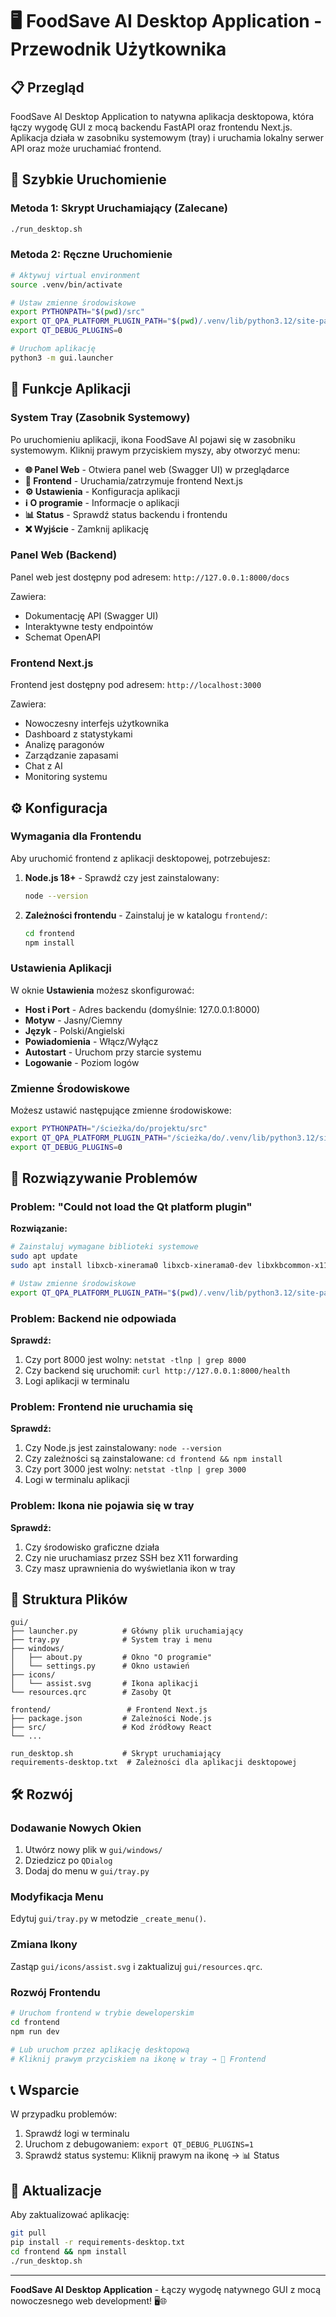 # 🖥️ FoodSave AI Desktop Application - Przewodnik Użytkownika

## 📋 Przegląd

FoodSave AI Desktop Application to natywna aplikacja desktopowa, która łączy wygodę GUI z mocą backendu FastAPI oraz frontendu Next.js. Aplikacja działa w zasobniku systemowym (tray) i uruchamia lokalny serwer API oraz może uruchamiać frontend.

## 🚀 Szybkie Uruchomienie

### Metoda 1: Skrypt Uruchamiający (Zalecane)

```bash
./run_desktop.sh
```

### Metoda 2: Ręczne Uruchomienie

```bash
# Aktywuj virtual environment
source .venv/bin/activate

# Ustaw zmienne środowiskowe
export PYTHONPATH="$(pwd)/src"
export QT_QPA_PLATFORM_PLUGIN_PATH="$(pwd)/.venv/lib/python3.12/site-packages/PyQt5/Qt5/plugins"
export QT_DEBUG_PLUGINS=0

# Uruchom aplikację
python3 -m gui.launcher
```

## 🎯 Funkcje Aplikacji

### System Tray (Zasobnik Systemowy)

Po uruchomieniu aplikacji, ikona FoodSave AI pojawi się w zasobniku systemowym. Kliknij prawym przyciskiem myszy, aby otworzyć menu:

- **🌐 Panel Web** - Otwiera panel web (Swagger UI) w przeglądarce
- **🎨 Frontend** - Uruchamia/zatrzymuje frontend Next.js
- **⚙️ Ustawienia** - Konfiguracja aplikacji
- **ℹ️ O programie** - Informacje o aplikacji
- **📊 Status** - Sprawdź status backendu i frontendu
- **❌ Wyjście** - Zamknij aplikację

### Panel Web (Backend)

Panel web jest dostępny pod adresem: `http://127.0.0.1:8000/docs`

Zawiera:
- Dokumentację API (Swagger UI)
- Interaktywne testy endpointów
- Schemat OpenAPI

### Frontend Next.js

Frontend jest dostępny pod adresem: `http://localhost:3000`

Zawiera:
- Nowoczesny interfejs użytkownika
- Dashboard z statystykami
- Analizę paragonów
- Zarządzanie zapasami
- Chat z AI
- Monitoring systemu

## ⚙️ Konfiguracja

### Wymagania dla Frontendu

Aby uruchomić frontend z aplikacji desktopowej, potrzebujesz:

1. **Node.js 18+** - Sprawdź czy jest zainstalowany:
   ```bash
   node --version
   ```

2. **Zależności frontendu** - Zainstaluj je w katalogu `frontend/`:
   ```bash
   cd frontend
   npm install
   ```

### Ustawienia Aplikacji

W oknie **Ustawienia** możesz skonfigurować:

- **Host i Port** - Adres backendu (domyślnie: 127.0.0.1:8000)
- **Motyw** - Jasny/Ciemny
- **Język** - Polski/Angielski
- **Powiadomienia** - Włącz/Wyłącz
- **Autostart** - Uruchom przy starcie systemu
- **Logowanie** - Poziom logów

### Zmienne Środowiskowe

Możesz ustawić następujące zmienne środowiskowe:

```bash
export PYTHONPATH="/ścieżka/do/projektu/src"
export QT_QPA_PLATFORM_PLUGIN_PATH="/ścieżka/do/.venv/lib/python3.12/site-packages/PyQt5/Qt5/plugins"
export QT_DEBUG_PLUGINS=0
```

## 🔧 Rozwiązywanie Problemów

### Problem: "Could not load the Qt platform plugin"

**Rozwiązanie:**
```bash
# Zainstaluj wymagane biblioteki systemowe
sudo apt update
sudo apt install libxcb-xinerama0 libxcb-xinerama0-dev libxkbcommon-x11-0 libxcb1 libxcb-util1 libgl1-mesa-glx libglib2.0-0 qtbase5-dev qtbase5-dev-tools

# Ustaw zmienne środowiskowe
export QT_QPA_PLATFORM_PLUGIN_PATH="$(pwd)/.venv/lib/python3.12/site-packages/PyQt5/Qt5/plugins"
```

### Problem: Backend nie odpowiada

**Sprawdź:**
1. Czy port 8000 jest wolny: `netstat -tlnp | grep 8000`
2. Czy backend się uruchomił: `curl http://127.0.0.1:8000/health`
3. Logi aplikacji w terminalu

### Problem: Frontend nie uruchamia się

**Sprawdź:**
1. Czy Node.js jest zainstalowany: `node --version`
2. Czy zależności są zainstalowane: `cd frontend && npm install`
3. Czy port 3000 jest wolny: `netstat -tlnp | grep 3000`
4. Logi w terminalu aplikacji

### Problem: Ikona nie pojawia się w tray

**Sprawdź:**
1. Czy środowisko graficzne działa
2. Czy nie uruchamiasz przez SSH bez X11 forwarding
3. Czy masz uprawnienia do wyświetlania ikon w tray

## 📁 Struktura Plików

```
gui/
├── launcher.py          # Główny plik uruchamiający
├── tray.py              # System tray i menu
├── windows/
│   ├── about.py         # Okno "O programie"
│   └── settings.py      # Okno ustawień
├── icons/
│   └── assist.svg       # Ikona aplikacji
└── resources.qrc        # Zasoby Qt

frontend/                 # Frontend Next.js
├── package.json         # Zależności Node.js
├── src/                 # Kod źródłowy React
└── ...

run_desktop.sh           # Skrypt uruchamiający
requirements-desktop.txt  # Zależności dla aplikacji desktopowej
```

## 🛠️ Rozwój

### Dodawanie Nowych Okien

1. Utwórz nowy plik w `gui/windows/`
2. Dziedzicz po `QDialog`
3. Dodaj do menu w `gui/tray.py`

### Modyfikacja Menu

Edytuj `gui/tray.py` w metodzie `_create_menu()`.

### Zmiana Ikony

Zastąp `gui/icons/assist.svg` i zaktualizuj `gui/resources.qrc`.

### Rozwój Frontendu

```bash
# Uruchom frontend w trybie deweloperskim
cd frontend
npm run dev

# Lub uruchom przez aplikację desktopową
# Kliknij prawym przyciskiem na ikonę w tray → 🎨 Frontend
```

## 📞 Wsparcie

W przypadku problemów:

1. Sprawdź logi w terminalu
2. Uruchom z debugowaniem: `export QT_DEBUG_PLUGINS=1`
3. Sprawdź status systemu: Kliknij prawym na ikonę → 📊 Status

## 🔄 Aktualizacje

Aby zaktualizować aplikację:

```bash
git pull
pip install -r requirements-desktop.txt
cd frontend && npm install
./run_desktop.sh
```

---

**FoodSave AI Desktop Application** - Łączy wygodę natywnego GUI z mocą nowoczesnego web development! 🖥️🌐 